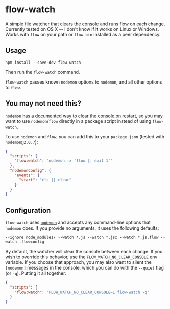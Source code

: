 # flow-watch

A simple file watcher that clears the console and runs flow on each change.  Currently tested on OS X -- I don't know
if it works on Linux or Windows.  Works with `flow` on your path or `flow-bin` installed as a peer dependency.

## Usage

```
npm install --save-dev flow-watch
```

Then run the `flow-watch` command.

`flow-watch` passes known `nodemon` options to `nodemon`, and all other options
to `flow`.

## You may not need this?

`nodemon` [has a documented way to clear the console on restart](https://github.com/remy/nodemon/blob/master/faq.md#how-to-clear-the-console-on-restart), so you may want to use `nodemon`/`flow` directly
in a package script instead of using `flow-watch`.

To use `nodemon` and `flow`, you can add this to your `package.json` (tested with `nodemon@2.0.7`):

```json
{
  "scripts": {
    "flow:watch": "nodemon -x 'flow || exit 1'"
  },
  "nodemonConfig": {
    "events": {
      "start": "cls || clear"
    }
  }
}
```

## Configuration

`flow-watch` uses [`nodemon`](https://github.com/remy/nodemon) and accepts any command-line options that `nodemon` does.
If you provide no arguments, it uses the following defaults:
```
--ignore node_modules/ --watch *.js --watch *.jsx --watch *.js.flow --watch .flowconfig
```

By default, the watcher will clear the console between each change. If you wish to override this behavior, use the `FLOW_WATCH_NO_CLEAR_CONSOLE` env variable. If you choose that approach, you may also want to silent the `[nodemon]` messages in the console, which you can do with the `--quiet` flag (or `-q`). Putting it all together:

```json
{
  "scripts": {
    "flow:watch": "FLOW_WATCH_NO_CLEAR_CONSOLE=1 flow-watch -q"
  }
}
```
